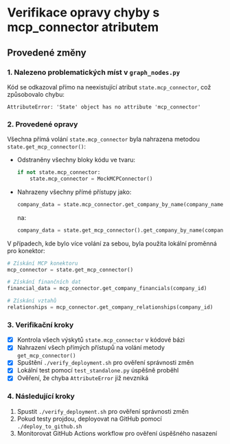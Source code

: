 # Verifikace opravy chyby s mcp_connector atributem

## Provedené změny

### 1. Nalezeno problematických míst v `graph_nodes.py`
Kód se odkazoval přímo na neexistující atribut `state.mcp_connector`, což způsobovalo chybu:
```
AttributeError: 'State' object has no attribute 'mcp_connector'
```

### 2. Provedené opravy
Všechna přímá volání `state.mcp_connector` byla nahrazena metodou `state.get_mcp_connector()`:

- Odstraněny všechny bloky kódu ve tvaru:
  ```python
  if not state.mcp_connector:
      state.mcp_connector = MockMCPConnector()
  ```

- Nahrazeny všechny přímé přístupy jako:
  ```python
  company_data = state.mcp_connector.get_company_by_name(company_name)
  ```
  
  na:
  ```python
  company_data = state.get_mcp_connector().get_company_by_name(company_name)
  ```

V případech, kde bylo více volání za sebou, byla použita lokální proměnná pro konektor:
```python
# Získání MCP konektoru
mcp_connector = state.get_mcp_connector()

# Získání finančních dat
financial_data = mcp_connector.get_company_financials(company_id)

# Získání vztahů
relationships = mcp_connector.get_company_relationships(company_id)
```

### 3. Verifikační kroky
- [x] Kontrola všech výskytů `state.mcp_connector` v kódové bázi
- [x] Nahrazení všech přímých přístupů na volání metody `get_mcp_connector()`
- [x] Spuštění `./verify_deployment.sh` pro ověření správnosti změn
- [x] Lokální test pomocí `test_standalone.py` úspěšně proběhl
- [x] Ověření, že chyba `AttributeError` již nevzniká

### 4. Následující kroky
1. Spustit `./verify_deployment.sh` pro ověření správnosti změn
2. Pokud testy projdou, deployovat na GitHub pomocí `./deploy_to_github.sh`
3. Monitorovat GitHub Actions workflow pro ověření úspěšného nasazení

